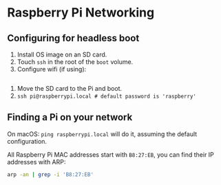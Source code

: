 # Raspberry Pi Networking

## Configuring for headless boot

1. Install OS image on an SD card.
1. Touch `ssh` in the root of the `boot` volume.
1. Configure wifi (if using):

```
```
1. Move the SD card to the Pi and boot.
1. `ssh pi@raspberrypi.local # default password is 'raspberry'`

## Finding a Pi on your network

On macOS: `ping raspberrypi.local` will do it, assuming the default configuration.

All Raspberry Pi MAC addresses start with `B8:27:EB`, you can find their IP addresses with ARP:

```bash
arp -an | grep -i 'B8:27:EB'
```
